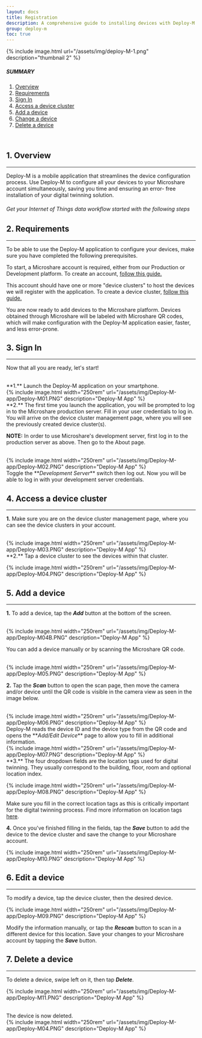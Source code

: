 ```yaml
---
layout: docs
title: Registration
description: A comprehensive guide to installing devices with Deploy-M
group: deploy-m
toc: true
---
```



{% include image.html url="/assets/img/deploy-M-1.png" description="thumbnail 2" %}




##### SUMMARY 
1. [Overview](./#1-overview)
2. [Requirements](./#1-requirements)
3. [Sign In](./#2-sign-in)
4. [Access a device cluster](./#3-access-to-device-cluster)
5. [Add a device](./#4-add-a-device)
6. [Change a device](./#5-change-a-device)
7. [Delete a device](./#6-delete-a-device)
<br>


## 1. Overview
---------------------------------------
Deploy-M is a mobile application that streamlines the device configuration process. Use Deploy-M to configure all your devices to your Microshare account simultaneously, saving you time and ensuring an error- free installation of your digital twinning solution. 

###### Get your Internet of Things data workflow started with the following steps


## 2. Requirements
---------------------------------------

To be able to use the Deploy-M application to configure your devices, make sure you have completed the following prerequisites.  

To start, a Microshare account is required, either from our Production or Development platform. 
To create an account, [follow this guide.](/docs/2/general/quick-start/create-an-account/)

This account should have one or more "device clusters" to host the devices we will register with the application. 
To create a device cluster, [follow this guide.](/docs/2/technical/microshare-platform/device-cluster-guide/)

You are now ready to add devices to the Microshare platform. Devices obtained through Microshare will be labeled with Microshare QR codes, which will make configuration with the Deploy-M application easier, faster, and less error-prone.

## 3. Sign In
---------------------------------------
Now that all you are ready, let's start!

<br>
**1.** Launch the Deploy-M application on your smartphone.

<br>
{% include image.html width="250rem" url="/assets/img/Deploy-M-app/Deploy-M01.PNG" description="Deploy-M App" %}

<br>
**2.** The first time you launch the application, you will be prompted to log in to the Microshare production server. Fill in your user credentials to log in. 

<br>
You will arrive on the device cluster management page, where you will see the previously created device cluster(s).

**NOTE:** In order to use Microshare's development server, first log in to the production server as above. Then go to the About page. 

<br>
{% include image.html width="250rem" url="/assets/img/Deploy-M-app/Deploy-M02.PNG" description="Deploy-M App" %}

<br>
Toggle the **<em>Development Server</em>** switch then log out.  Now you will be able to log in with your development server credentials. 

## 4. Access a device cluster
---------------------------------------

**1.** Make sure you are on the device cluster management page, where you can see the device clusters in your account. 

<br>
{% include image.html width="250rem" url="/assets/img/Deploy-M-app/Deploy-M03.PNG" description="Deploy-M App" %}

<br>
**2.** Tap a device cluster to see the devices within that cluster.  

{% include image.html width="250rem" url="/assets/img/Deploy-M-app/Deploy-M04.PNG" description="Deploy-M App" %}


## 5. Add a device
---------------------------------------

**1.** To add a device, tap the **<em>Add</em>** button at the bottom of the screen.

<br>
{% include image.html width="250rem" url="/assets/img/Deploy-M-app/Deploy-M04B.PNG" description="Deploy-M App" %}

You can add a device manually or by scanning the Microshare QR code.  

<br>
{% include image.html width="250rem" url="/assets/img/Deploy-M-app/Deploy-M05.PNG" description="Deploy-M App" %}

**2.** Tap the **<em>Scan</em>** button to open the scan page, then move the camera and/or device until the QR code is visible in the camera view as seen in the image below.

<br>
{% include image.html width="250rem" url="/assets/img/Deploy-M-app/Deploy-M06.PNG" description="Deploy-M App" %}

<br>
Deploy-M reads the device ID and the device type from the QR code and opens the **<em>Add/Edit Device</em>** page to allow you to fill in additional information.

<br>
{% include image.html width="250rem" url="/assets/img/Deploy-M-app/Deploy-M07.PNG" description="Deploy-M App" %}

<br>
**3.** The four dropdown fields are the location tags used for digital twinning.  They usually correspond to the building, floor, room and optional location index.

{% include image.html width="250rem" url="/assets/img/Deploy-M-app/Deploy-M08.PNG" description="Deploy-M App" %}

Make sure you fill in the correct location tags as this is critically important for the digital twinning process. Find more information on location tags [here](/docs/2/installer/deploy-m/contact-tracing-installation-guide/#more-on-tags).

**4.** Once you've finished filling in the fields, tap the **<em>Save</em>** button to add the device to the device cluster and save the change to your Microshare account.

{% include image.html width="250rem" url="/assets/img/Deploy-M-app/Deploy-M10.PNG" description="Deploy-M App" %}

## 6. Edit a device
---------------------------------------

To modify a device, tap the device cluster, then the desired device.  

{% include image.html width="250rem" url="/assets/img/Deploy-M-app/Deploy-M09.PNG" description="Deploy-M App" %}

Modify the information manually, or tap the **<em>Rescan</em>** button to scan in a different device for this location.  Save your changes to your Microshare account by tapping the **<em>Save</em>** button.

## 7. Delete a device
---------------------------------------

To delete a device, swipe left on it, then tap **<em>Delete</em>**.

{% include image.html width="250rem" url="/assets/img/Deploy-M-app/Deploy-M11.PNG" description="Deploy-M App" %}

<br>
The device is now deleted.

<br>
{% include image.html width="250rem" url="/assets/img/Deploy-M-app/Deploy-M04.PNG" description="Deploy-M App" %}

 
